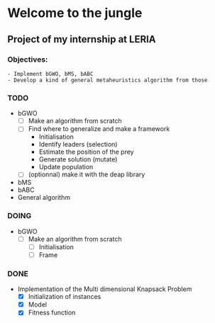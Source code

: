 # Welcome to the jungle
## Project of my internship at LERIA 

### Objectives: 
    - Implement bGWO, bMS, bABC 
    - Develop a kind of general metaheuristics algorithm from those

### TODO
- bGWO
  - [ ] Make an algorithm from scratch
  - [ ] Find where to generalize and make a framework
    - Initialisation
    - Identify leaders (selection)
    - Estimate the position of the prey 
    - Generate solution (mutate)
    - Update population
  - [ ] (optionnal) make it with the deap library
- bMS
- bABC
- General algorithm

### DOING
- bGWO
  - [ ] Make an algorithm from scratch
    - [ ] Initialisation
    - [ ] Frame

### DONE
- Implementation of the Multi dimensional Knapsack Problem
  - [X] Initialization of instances
  - [X] Model
  - [X] Fitness function